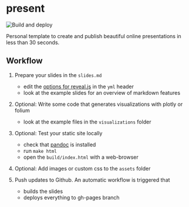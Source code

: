 # present

![Build and deploy](https://github.com/bonartm/cookiecutter-present/workflows/Build%20and%20deploy/badge.svg?branch=master)

Personal template to create and publish beautiful online presentations in less than 30 seconds. 

## Workflow

1. Prepare your slides in the `slides.md`
    - edit the [options for reveal.js](https://github.com/hakimel/reveal.js#configuration) in the `yml` header
    - look at the example slides for an overview of markdown features

2. Optional: Write some code that generates visualizations with plotly or folium
    - look at the example files in the `visualizations` folder
    
3. Optional: Test your static site locally
    - check that [pandoc](https://pandoc.org/installing.html) is installed
    - run `make html`
    - open the `build/index.html` with a web-browser
    
4. Optional: Add images or custom css to the `assets` folder
    
5. Push updates to Github. An automatic workflow is triggered that
    - builds the slides
    - deploys everything to gh-pages branch

